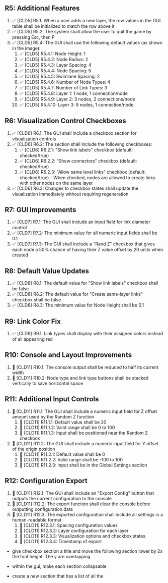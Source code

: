 ## R5: Additional Features

1. ✅ [CLD5] R5.1: When a user adds a new layer, the row values in the GUI table shall be initialized to match the row above it
2. ✅ [CLD5] R5.2: The system shall allow the user to quit the game by pressing Esc, then P
3. ✅ [CLD5] R5.4: The GUI shall use the following default values (as shown in the image):
   1. ✅ [CLD5] R5.4.1: Node Height: 1
   2. ✅ [CLD5] R5.4.2: Node Radius: 2
   3. ✅ [CLD5] R5.4.3: Layer Spacing: 4
   4. ✅ [CLD5] R5.4.4: Node Spacing: 5
   5. ✅ [CLD5] R5.4.5: Swimlane Spacing: 2
   6. ✅ [CLD5] R5.4.6: Number of Node Types: 4
   7. ✅ [CLD5] R5.4.7: Number of Link Types: 3
   8. ✅ [CLD5] R5.4.8: Layer 1: 1 node, 1 connection/node
   9. ✅ [CLD5] R5.4.9: Layer 2: 3 nodes, 2 connections/node
   10. ✅ [CLD5] R5.4.10: Layer 3: 9 nodes, 1 connection/node

## R6: Visualization Control Checkboxes

1. ✅ [CLD6] R6.1: The GUI shall include a checkbox section for visualization controls
2. ✅ [CLD6] R6.2: The section shall include the following checkboxes:
   1. ✅ [CLD6] R6.2.1: "Show link labels" checkbox (default: checked/true)
   2. ✅ [CLD6] R6.2.2: "Show connectors" checkbox (default: checked/true)
   3. ✅ [CLD6] R6.2.3: "Allow same level links" checkbox (default: checked/true) - When checked, nodes are allowed to create links with other nodes on the same layer
3. ✅ [CLD6] R6.3: Changes to checkbox states shall update the visualization immediately without requiring regeneration

## R7: GUI Improvements

1. ✅ [CLD7] R7.1: The GUI shall include an input field for link diameter control
2. ✅ [CLD7] R7.2: The minimum value for all numeric input fields shall be 0.1
3. ✅ [CLD7] R7.3: The GUI shall include a "Rand Z" checkbox that gives each node a 50% chance of having their Z value offset by 20 units when created

## R8: Default Value Updates

1. ✅ [CLD8] R8.1: The default value for "Show link labels" checkbox shall be false
2. ✅ [CLD8] R8.2: The default value for "Create same-layer links" checkbox shall be false
3. ✅ [CLD8] R8.3: The minimum value for Node Height shall be 0.1

## R9: Link Color Fix

1. ✅ [CLD9] R9.1: Link types shall display with their assigned colors instead of all appearing red

## R10: Console and Layout Improvements

1. 🔲 [CLD11] R10.1: The console output shall be reduced to half its current width
2. 🔲 [CLD11] R10.2: Node type and link type buttons shall be stacked vertically to save horizontal space

## R11: Additional Input Controls

1. 🔲 [CLD11] R11.1: The GUI shall include a numeric input field for Z offset amount used by the Random Z function
   1. 🔲 [CLD11] R11.1.1: Default value shall be 20
   2. 🔲 [CLD11] R11.1.2: Valid range shall be 0 to 100
   3. 🔲 [CLD11] R11.1.3: Input shall be positioned near the Random Z checkbox
2. 🔲 [CLD11] R11.2: The GUI shall include a numeric input field for Y offset of the origin position
   1. 🔲 [CLD11] R11.2.1: Default value shall be 0
   2. 🔲 [CLD11] R11.2.2: Valid range shall be -100 to 100
   3. 🔲 [CLD11] R11.2.3: Input shall be in the Global Settings section

## R12: Configuration Export

1. 🔲 [CLD11] R12.1: The GUI shall include an "Export Config" button that outputs the current configuration to the console
2. 🔲 [CLD11] R12.2: The export function shall clear the console before outputting configuration data
3. 🔲 [CLD11] R12.3: The exported configuration shall include all settings in a human-readable format
   1. 🔲 [CLD11] R12.3.1: Spacing configuration values
   2. 🔲 [CLD11] R12.3.2: Layer configuration for each layer
   3. 🔲 [CLD11] R12.3.3: Visualization options and checkbox states
   4. 🔲 [CLD11] R12.3.4: Timestamp of export

- give checkbox section a title and move the following section lower by 2x the font height. The y are overlapping
- within the gui, make each section collapsable

- create a new section that has a list of all the
